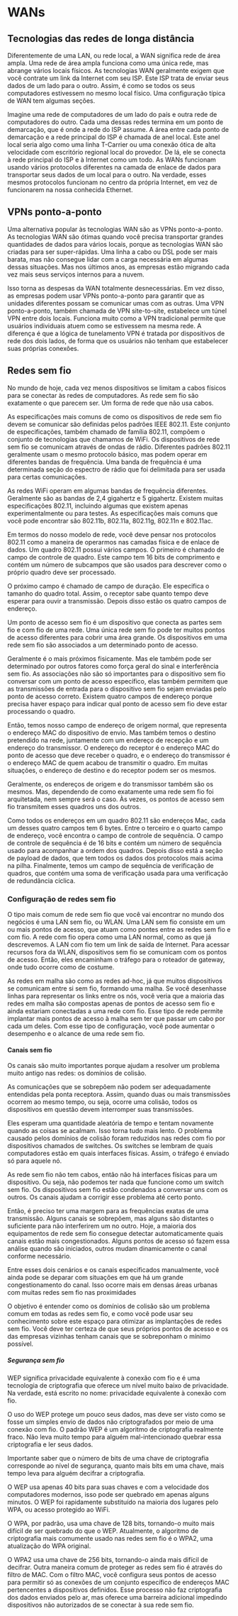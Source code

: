 # WANs

## Tecnologias das redes de longa distância

Diferentemente de uma LAN, ou rede local, a WAN significa rede de área ampla. Uma rede de área ampla funciona como uma única rede, mas abrange vários locais físicos. As tecnologias WAN geralmente exigem que você contrate um link da Internet com seu ISP. Este ISP trata de enviar seus dados de um lado para o outro. Assim, é como se todos os seus computadores estivessem no mesmo local físico. Uma configuração típica de WAN tem algumas seções.

Imagine uma rede de computadores de um lado do país e outra rede de computadores do outro. Cada uma dessas redes termina em um ponto de demarcação, que é onde a rede do ISP assume. A área entre cada ponto de demarcação e a rede principal do ISP é chamada de anel local. Este anel local seria algo como uma linha T-Carrier ou uma conexão ótica de alta velocidade com escritório regional local do provedor. De lá, ele se conecta à rede principal do ISP e à Internet como um todo. As WANs funcionam usando vários protocolos diferentes na camada de enlace de dados para transportar seus dados de um local para o outro. Na verdade, esses mesmos protocolos funcionam no centro da própria Internet, em vez de funcionarem na nossa conhecida Ethernet.

## VPNs ponto-a-ponto

Uma alternativa popular às tecnologias WAN são as VPNs ponto-a-ponto. As tecnologias WAN são ótimas quando você precisa transportar grandes quantidades de dados para vários locais, porque as tecnologias WAN são criadas para ser super-rápidas. Uma linha a cabo ou DSL pode ser mais barata, mas não consegue lidar com a carga necessária em algumas dessas situações. Mas nos últimos anos, as empresas estão migrando cada vez mais seus serviços internos para a nuvem.

Isso torna as despesas da WAN totalmente desnecessárias. Em vez disso, as empresas podem usar VPNs ponto-a-ponto para garantir que as unidades diferentes possam se comunicar umas com as outras. Uma VPN ponto-a-ponto, também chamada de VPN site-to-site, estabelece um túnel VPN entre dois locais. Funciona muito como a VPN tradicional permite que usuários individuais atuem como se estivessem na mesma rede. A diferença é que a lógica de tunelamento VPN é tratada por dispositivos de rede dos dois lados, de forma que os usuários não tenham que estabelecer suas próprias conexões.

## Redes sem fio

No mundo de hoje, cada vez menos dispositivos se limitam a cabos físicos para se conectar às redes de computadores. As rede sem fio são exatamente o que parecem ser. Um forma de rede que não usa cabos.

As especificações mais comuns de como os dispositivos de rede sem fio devem se comunicar são definidas pelos padrões IEEE 802.11. Este conjunto de especificações, também chamado de família 802.11, compõem o conjunto de tecnologias que chamamos de WiFi. Os dispositivos de rede sem fio se comunicam através de ondas de rádio. Diferentes padrões 802.11 geralmente usam o mesmo protocolo básico, mas podem operar em diferentes bandas de frequência. Uma banda de frequência é uma determinada seção do espectro de rádio que foi delimitada para ser usada para certas comunicações.

As redes WiFi operam em algumas bandas de frequência diferentes. Geralmente são as bandas de 2,4 gigahertz e 5 gigahertz. Existem muitas especificações 802.11, incluindo algumas que existem apenas experimentalmente ou para testes. As especificações mais comuns que você pode encontrar são 802.11b, 802.11a, 802.11g, 802.11n e 802.11ac.

Em termos do nosso modelo de rede, você deve pensar nos protocolos 802.11 como a maneira de operarmos nas camadas física e de enlace de dados. Um quadro 802.11 possui vários campos. O primeiro é chamado de campo de controle de quadro. Este campo tem 16 bits de comprimento e contém um número de subcampos que são usados para descrever como o próprio quadro deve ser processado.

O próximo campo é chamado de campo de duração. Ele especifica o tamanho do quadro total. Assim, o receptor sabe quanto tempo deve esperar para ouvir a transmissão. Depois disso estão os quatro campos de endereço.

Um ponto de acesso sem fio é um dispositivo que conecta as partes sem fio e com fio de uma rede. Uma única rede sem fio pode ter muitos pontos de acesso diferentes para cobrir uma área grande. Os dispositivos em uma rede sem fio são associados a um determinado ponto de acesso.

Geralmente é o mais próximos fisicamente. Mas ele também pode ser determinado por outros fatores como força geral do sinal e interferência sem fio. As associações não são só importantes para o dispositivo sem fio conversar com um ponto de acesso específico, elas também permitem que as transmissões de entrada para o dispositivo sem fio sejam enviadas pelo ponto de acesso correto. Existem quatro campos de endereço porque precisa haver espaço para indicar qual ponto de acesso sem fio deve estar processando o quadro.

Então, temos nosso campo de endereço de origem normal, que representa o endereço MAC do dispositivo de envio. Mas também temos o destino pretendido na rede, juntamente com um endereço de recepção e um endereço do transmissor. O endereço do receptor é o endereço MAC do ponto de acesso que deve receber o quadro, e o endereço do transmissor é o endereço MAC de quem acabou de transmitir o quadro. Em muitas situações, o endereço de destino e do receptor podem ser os mesmos.

Geralmente, os endereços de origem e do transmissor também são os mesmos. Mas, dependendo de como exatamente uma rede sem fio foi arquitetada, nem sempre será o caso. Às vezes, os pontos de acesso sem fio transmitem esses quadros uns dos outros.

Como todos os endereços em um quadro 802.11 são endereços Mac, cada um desses quatro campos tem 6 bytes. Entre o terceiro e o quarto campo de endereço, você encontra o campo de controle de sequência. O campo de controle de sequência é de 16 bits e contém um número de sequência usado para acompanhar a ordem dos quadros. Depois disso está a seção de payload de dados, que tem todos os dados dos protocolos mais acima na pilha. Finalmente, temos um campo de sequência de verificação de quadros, que contém uma soma de verificação usada para uma verificação de redundância cíclica.

### Configuração de redes sem fio

O tipo mais comum de rede sem fio que você vai encontrar no mundo dos negócios é uma LAN sem fio, ou WLAN. Uma LAN sem fio consiste em um ou mais pontos de acesso, que atuam como pontes entre as redes sem fio e com fio. A rede com fio opera como uma LAN normal, como as que já descrevemos. A LAN com fio tem um link de saída de Internet. Para acessar recursos fora da WLAN, dispositivos sem fio se comunicam com os pontos de acesso. Então, eles encaminham o tráfego para o roteador de gateway, onde tudo ocorre como de costume.

As redes em malha são como as redes ad-hoc, já que muitos dispositivos se comunicam entre si sem fio, formando uma malha. Se você desenhasse linhas para representar os links entre os nós, você veria que a maioria das redes em malha são compostas apenas de pontos de acesso sem fio e ainda estariam conectadas a uma rede com fio. Esse tipo de rede permite implantar mais pontos de acesso à malha sem ter que passar um cabo por cada um deles. Com esse tipo de configuração, você pode aumentar o desempenho e o alcance de uma rede sem fio.

#### Canais sem fio

Os canais são muito importantes porque ajudam a resolver um problema muito antigo nas redes: os domínios de colisão.

As comunicações que se sobrepõem não podem ser adequadamente entendidas pela ponta receptora. Assim, quando duas ou mais transmissões ocorrem ao mesmo tempo, ou seja, ocorre uma colisão, todos os dispositivos em questão devem interromper suas transmissões.

Eles esperam uma quantidade aleatória de tempo e tentam novamente quando as coisas se acalmam. Isso torna tudo mais lento. O problema causado pelos domínios de colisão foram reduzidos nas redes com fio por dispositivos chamados de switches. Os switches se lembram de quais computadores estão em quais interfaces físicas. Assim, o tráfego é enviado só para aquele nó.

As rede sem fio não tem cabos, então não há interfaces físicas para um dispositivo. Ou seja, não podemos ter nada que funcione como um switch sem fio. Os dispositivos sem fio estão condenados a conversar uns com os outros. Os canais ajudam a corrigir esse problema até certo ponto.

Então, é preciso ter uma margem para as frequências exatas de uma transmissão. Alguns canais se sobrepõem, mas alguns são distantes o suficiente para não interferirem um no outro. Hoje, a maioria dos equipamentos de rede sem fio consegue detectar automaticamente quais canais estão mais congestionados. Alguns pontos de acesso só fazem essa análise quando são iniciados, outros mudam dinamicamente o canal conforme necessário.

Entre esses dois cenários e os canais especificados manualmente, você ainda pode se deparar com situações em que há um grande congestionamento do canal. Isso ocorre mais em densas áreas urbanas com muitas redes sem fio nas proximidades

O objetivo é entender como os domínios de colisão são um problema comum em todas as redes sem fio, e como você pode usar seu conhecimento sobre este espaço para otimizar as implantações de redes sem fio. Você deve ter certeza de que seus próprios pontos de acesso e os das empresas vizinhas tenham canais que se sobreponham o mínimo possível.

##### Segurança sem fio

WEP significa privacidade equivalente à conexão com fio e é uma tecnologia de criptografia que oferece um nível muito baixo de privacidade. Na verdade, está escrito no nome: privacidade equivalente à conexão com fio.

O uso do WEP protege um pouco seus dados, mas deve ser visto como se fosse um simples envio de dados não criptografados por meio de uma conexão com fio. O padrão WEP é um algoritmo de criptografia realmente fraco. Não leva muito tempo para alguém mal-intencionado quebrar essa criptografia e ler seus dados.

Importante saber que o número de bits de uma chave de criptografia corresponde ao nível de segurança, quanto mais bits em uma chave, mais tempo leva para alguém decifrar a criptografia.

O WEP usa apenas 40 bits para suas chaves e com a velocidade dos computadores modernos, isso pode ser quebrado em apenas alguns minutos. O WEP foi rapidamente substituído na maioria dos lugares pelo WPA, ou acesso protegido ao WiFi.

O WPA, por padrão, usa uma chave de 128 bits, tornando-o muito mais difícil de ser quebrado do que o WEP. Atualmente, o algoritmo de criptografia mais comumente usado nas redes sem fio é o WPA2, uma atualização do WPA original.

O WPA2 usa uma chave de 256 bits, tornando-o ainda mais difícil de decifrar. Outra maneira comum de proteger as redes sem fio é através do filtro de MAC. Com o filtro MAC, você configura seus pontos de acesso para permitir só as conexões de um conjunto específico de endereços MAC pertencentes a dispositivos definidos. Esse processo não faz criptografia dos dados enviados pelo ar, mas oferece uma barreira adicional impedindo dispositivos não autorizados de se conectar à sua rede sem fio.
